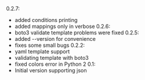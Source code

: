 0.2.7:
  - added conditions printing
  - added mappings only in verbose
0.2.6:
  - boto3 validate template problems were fixed
0.2.5:
  - added --version for convenience
  - fixes some small bugs
0.2.2:
  - yaml template support
  - validating template with boto3
  - fixed colors error in Python 2
0.1:
  - Initial version supporting json
